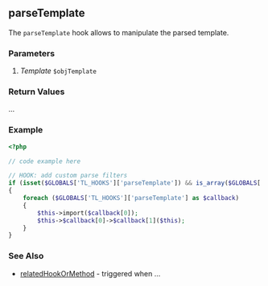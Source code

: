 parseTemplate
----------------

The `parseTemplate` hook allows to manipulate the parsed template.


### Parameters ###

1. *Template* `$objTemplate`

	

### Return Values ###

…


### Example ###

```php
<?php

// code example here

// HOOK: add custom parse filters
if (isset($GLOBALS['TL_HOOKS']['parseTemplate']) && is_array($GLOBALS['TL_HOOKS']['parseTemplate']))
{
	foreach ($GLOBALS['TL_HOOKS']['parseTemplate'] as $callback)
	{
		$this->import($callback[0]);
		$this->$callback[0]->$callback[1]($this);
	}
}

```


### See Also ###

- [relatedHookOrMethod](relatedHookOrMethod) - triggered when ...
